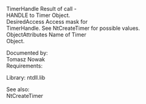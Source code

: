 TimerHandle Result of call \- \
HANDLE to Timer Object. \
DesiredAccess Access mask for \
TimerHandle. See NtCreateTimer for possible values. \
ObjectAttributes Name of Timer \
Object.

Documented by: \
Tomasz Nowak \
Requirements:

Library: ntdll.lib

See also: \
NtCreateTimer
